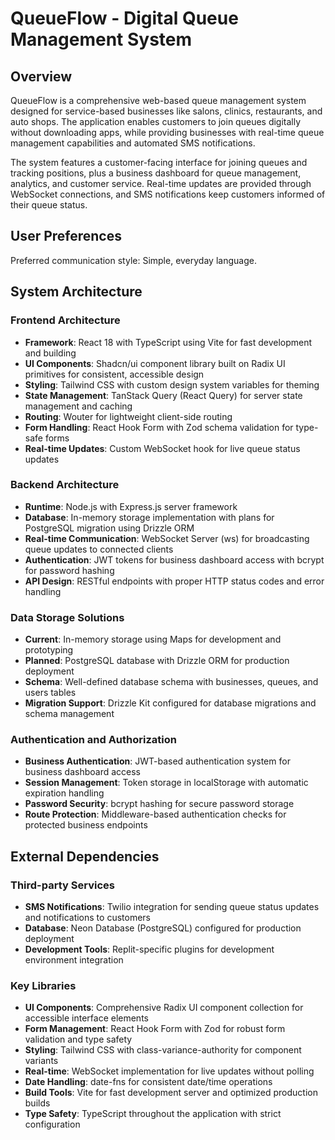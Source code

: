 # QueueFlow - Digital Queue Management System

## Overview

QueueFlow is a comprehensive web-based queue management system designed for service-based businesses like salons, clinics, restaurants, and auto shops. The application enables customers to join queues digitally without downloading apps, while providing businesses with real-time queue management capabilities and automated SMS notifications.

The system features a customer-facing interface for joining queues and tracking positions, plus a business dashboard for queue management, analytics, and customer service. Real-time updates are provided through WebSocket connections, and SMS notifications keep customers informed of their queue status.

## User Preferences

Preferred communication style: Simple, everyday language.

## System Architecture

### Frontend Architecture
- **Framework**: React 18 with TypeScript using Vite for fast development and building
- **UI Components**: Shadcn/ui component library built on Radix UI primitives for consistent, accessible design
- **Styling**: Tailwind CSS with custom design system variables for theming
- **State Management**: TanStack Query (React Query) for server state management and caching
- **Routing**: Wouter for lightweight client-side routing
- **Form Handling**: React Hook Form with Zod schema validation for type-safe forms
- **Real-time Updates**: Custom WebSocket hook for live queue status updates

### Backend Architecture
- **Runtime**: Node.js with Express.js server framework
- **Database**: In-memory storage implementation with plans for PostgreSQL migration using Drizzle ORM
- **Real-time Communication**: WebSocket Server (ws) for broadcasting queue updates to connected clients
- **Authentication**: JWT tokens for business dashboard access with bcrypt for password hashing
- **API Design**: RESTful endpoints with proper HTTP status codes and error handling

### Data Storage Solutions
- **Current**: In-memory storage using Maps for development and prototyping
- **Planned**: PostgreSQL database with Drizzle ORM for production deployment
- **Schema**: Well-defined database schema with businesses, queues, and users tables
- **Migration Support**: Drizzle Kit configured for database migrations and schema management

### Authentication and Authorization
- **Business Authentication**: JWT-based authentication system for business dashboard access
- **Session Management**: Token storage in localStorage with automatic expiration handling
- **Password Security**: bcrypt hashing for secure password storage
- **Route Protection**: Middleware-based authentication checks for protected business endpoints

## External Dependencies

### Third-party Services
- **SMS Notifications**: Twilio integration for sending queue status updates and notifications to customers
- **Database**: Neon Database (PostgreSQL) configured for production deployment
- **Development Tools**: Replit-specific plugins for development environment integration

### Key Libraries
- **UI Components**: Comprehensive Radix UI component collection for accessible interface elements
- **Form Management**: React Hook Form with Zod for robust form validation and type safety
- **Styling**: Tailwind CSS with class-variance-authority for component variants
- **Real-time**: WebSocket implementation for live updates without polling
- **Date Handling**: date-fns for consistent date/time operations
- **Build Tools**: Vite for fast development server and optimized production builds
- **Type Safety**: TypeScript throughout the application with strict configuration